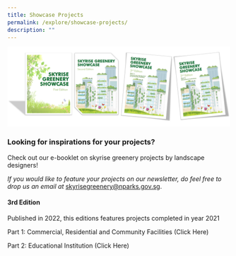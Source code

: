 ```yaml
---
title: Showcase Projects
permalink: /explore/showcase-projects/
description: ""
---
```

![](/images/Graphics/Showcase%20editions.png)

### Looking for inspirations for your projects?

Check out our e-booklet on skyrise greenery projects by landscape designers!

*If you would like to feature your projects on our newsletter, do feel free to drop us an email at* skyrisegreenery@nparks.gov.sg.

#### 3rd Edition 

Published in 2022, this editions features projects completed in year 2021  

Part 1: Commercial, Residential and Community Facilities (Click Here)
[](/files/Explore%20Tab/part%201%20skyrise%20greenery%20showcase%203rd%20edition.pdf)

Part 2: Educational Institution (Click Here)
[](/files/Explore%20Tab/part%202%20skyrise%20greenery%20showcase%203rd%20edition.pdf)
